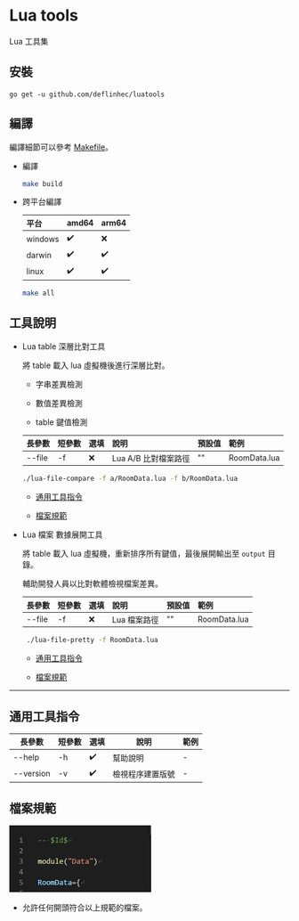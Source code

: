 # Lua tools

Lua 工具集

## 安裝

```
go get -u github.com/deflinhec/luatools
```

## 編譯

編譯細節可以參考 [Makefile](./Makefile)。

- 編譯

    ```bash
    make build
    ```

- 跨平台編譯

    |平台|amd64|arm64|
    |-|-|-|
    |windows|✔️|❌|
    |darwin|✔️|✔️|
    |linux|✔️|✔️|

    ```bash
    make all
    ```

## 工具說明

- Lua table 深層比對工具

    將 table 載入 lua 虛擬機後進行深層比對。

    - 字串差異檢測

    - 數值差異檢測

    - table 鍵值檢測

    |長參數|短參數|選填|說明|預設值|範例|
    |-|-|-|-|-|-|
    |--file|-f|❌|Lua A/B 比對檔案路徑|""|RoomData.lua|

    ```bash
    ./lua-file-compare -f a/RoomData.lua -f b/RoomData.lua
    ```

    - [通用工具指令](#通用工具指令)

    - [檔案規範](#檔案規範)

- Lua 檔案 數據展開工具

    將 table 載入 lua 虛擬機，重新排序所有鍵值，最後展開輸出至 `output` 目錄。

    輔助開發人員以比對軟體檢視檔案差異。

    |長參數|短參數|選填|說明|預設值|範例|
    |-|-|-|-|-|-|
    |--file|-f|❌|Lua 檔案路徑|""|RoomData.lua|

    ```bash
     ./lua-file-pretty -f RoomData.lua
    ```

    - [通用工具指令](#通用工具指令)

    - [檔案規範](#檔案規範)

---

## 通用工具指令

|長參數|短參數|選填|說明|範例|
|-|-|-|-|-|
|--help|-h|✔️| 幫助說明|-|
|--version|-v|✔️| 檢視程序建置版號|-|


## 檔案規範

![](./image/817f81334d398399f94eba5170308927.png)

- 允許任何開頭符合以上規範的檔案。
